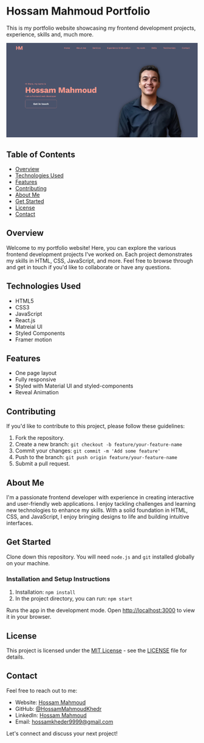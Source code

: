 # Hossam Mahmoud Portfolio

This is my portfolio website showcasing my frontend development projects, experience, skills and, much more.

![Portfolio Screenshot](./src/assets/images/Screenshot.png)

## Table of Contents

- [Overview](#overview)
- [Technologies Used](#technologies-used)
- [Features](#features)
- [Contributing](#contributing)
- [About Me](#about-me)
- [Get Started](#get-started)
- [License](#license)
- [Contact](#contact)

## Overview

Welcome to my portfolio website! Here, you can explore the various frontend development projects I've worked on. Each project demonstrates my skills in HTML, CSS, JavaScript, and more. Feel free to browse through and get in touch if you'd like to collaborate or have any questions.

## Technologies Used

- HTML5
- CSS3
- JavaScript
- React.js
- Matreial UI
- Styled Components
- Framer motion

## Features

- One page layout
- Fully responsive
- Styled with Material UI and styled-components
- Reveal Animation

## Contributing

If you'd like to contribute to this project, please follow these guidelines:

1. Fork the repository.
2. Create a new branch: `git checkout -b feature/your-feature-name`
3. Commit your changes: `git commit -m 'Add some feature'`
4. Push to the branch: `git push origin feature/your-feature-name`
5. Submit a pull request.

## About Me

I'm a passionate frontend developer with experience in creating interactive and user-friendly web applications. I enjoy tackling challenges and learning new technologies to enhance my skills. With a solid foundation in HTML, CSS, and JavaScript, I enjoy bringing designs to life and building intuitive interfaces.

## Get Started

Clone down this repository. You will need `node.js` and `git` installed globally on your machine.

### Installation and Setup Instructions

1. Installation: `npm install`
2. In the project directory, you can run: `npm start`

Runs the app in the development mode.
Open [http://localhost:3000](http://localhost:3000) to view it in your browser.

## License

This project is licensed under the [MIT License](LICENSE) - see the [LICENSE](LICENSE) file for details.

## Contact

Feel free to reach out to me:

- Website: [Hossam Mahmoud](https://hossam-mahmoud-portfolio.vercel.app/)
- GitHub: [@HossamMahmoudKhedr](https://github.com/HossamMahmoudkhedr)
- LinkedIn: [Hossam Mahmoud](https://www.linkedin.com/in/hossam-mahmoud/)
- Email: hossamkheder9999@gmail.com

Let's connect and discuss your next project!
